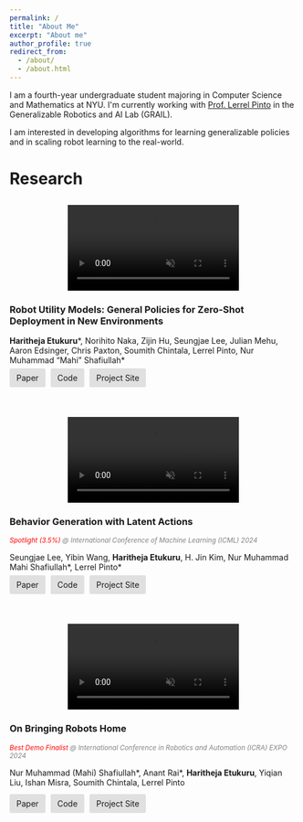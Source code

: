```yaml
---
permalink: /
title: "About Me"
excerpt: "About me"
author_profile: true
redirect_from: 
  - /about/
  - /about.html
---
```


I am a fourth-year undergraduate student majoring in Computer Science and Mathematics at NYU. I'm currently working with [Prof. Lerrel Pinto](https://www.lerrelpinto.com) in the Generalizable Robotics and AI Lab (GRAIL). 

I am interested in developing algorithms for learning generalizable policies and in scaling robot learning to the real-world. 

# Research
<div class="content">
    <video class="video" width="250" muted autoplay playsinline loop>
        <source src="files/robot-utility-models.mp4" type="video/mp4">
        Your browser does not support the video tag.
    </video>
    <div class="text-container">
        <h3>Robot Utility Models: General Policies for Zero-Shot Deployment in New Environments</h3>
        <p><b>Haritheja Etukuru</b>*, Norihito Naka, Zijin Hu, Seungjae Lee, Julian Mehu, Aaron Edsinger, Chris Paxton, Soumith Chintala, Lerrel Pinto, Nur Muhammad “Mahi” Shafiullah*</p>
        <div>
            <a href="https://arxiv.org/abs/2409.05865" class="button">Paper</a>
            <a href="https://github.com/haritheja-e/robot-utility-models/" class="button">Code</a>
            <a href="https://robotutilitymodels.com" class="button">Project Site</a>
        </div>
    </div>
</div>

<div class="content">
    <video class="video" width="250" muted autoplay playsinline loop>
        <source src="files/vqbet.mp4" type="video/mp4">
        Your browser does not support the video tag.
    </video>
    <div class="text-container">
        <h3>Behavior Generation with Latent Actions</h3>
        <p style="font-size: smaller; font-style: italic; color: red;">Spotlight (3.5%)  <span style="font-style: italic; color: grey;">@ International Conference of Machine Learning (ICML) 2024</span></p>
        <p>Seungjae Lee, Yibin Wang, <b>Haritheja Etukuru</b>, H. Jin Kim, Nur Muhammad Mahi Shafiullah*, Lerrel Pinto*</p>
        <div>
            <a href="https://arxiv.org/abs/2403.03181" class="button">Paper</a>
            <a href="https://github.com/jayLEE0301/vq_bet_official" class="button">Code</a>
            <a href="https://sjlee.cc/vq-bet/" class="button">Project Site</a>
        </div>
    </div>
</div>

<div class="content">
    <video class="video" width="250" muted autoplay playsinline loop>
        <source src="files/dobb-e-thumbnail.mp4" type="video/mp4">
        Your browser does not support the video tag.
    </video>
    <div class="text-container">
        <h3>On Bringing Robots Home</h3>
        <p style="font-size: smaller; font-style: italic; color: red;">Best Demo Finalist <span style="font-style: italic; color: grey;">@ International Conference in Robotics and Automation (ICRA) EXPO 2024</span></p>
        <p>Nur Muhammad (Mahi) Shafiullah*, Anant Rai*, <b>Haritheja Etukuru</b>, Yiqian Liu, Ishan Misra, Soumith Chintala, Lerrel Pinto</p>
        <div class="button-container">
            <a href="https://arxiv.org/abs/2311.16098" class="button">Paper</a>
            <a href="https://github.com/notmahi/dobb-e" class="button">Code</a>
            <a href="https://dobb-e.com" class="button">Project Site</a>
        </div>
    </div>
</div>

<style>
    .content {
        display: flex;
        align-items: flex-start;
        flex-direction: row;
        margin-top: 0; /* Remove extra margin on top */
    }

    .video {
        align-self: center; /* Align video vertically with text */
    }

    .text-container {
        margin-left: 20px;
        margin-top: 0; /* Remove margin-top to reduce space above the text */
    }

    .button-container {
        margin-top: 10px; /* Add space between text and buttons */
    }

    .button {
        padding: 8px 12px;
        background-color: #e0e0e0;
        text-decoration: none;
        margin-right: 5px;
        border-radius: 3px;
        margin-bottom: 10px; /* Add space below each button */
    }

    /* For smaller screens or portrait mode */
    @media (max-width: 600px), (orientation: portrait) {
        .content {
            flex-direction: column;
            align-items: center;
        }

        .video {
            margin-top: 10px;
            margin-bottom: 0px; /* Add more space below the video in portrait */
            width: 300px;
        }

        .text-container {
            margin-left: 0;
            margin-top: 0px;
            margin-bottom: 50px; /* Add extra space below the text container */
        }

        .button-container {
            margin-top: 20px; /* Add more space between text and buttons */
        }
    }
</style>
